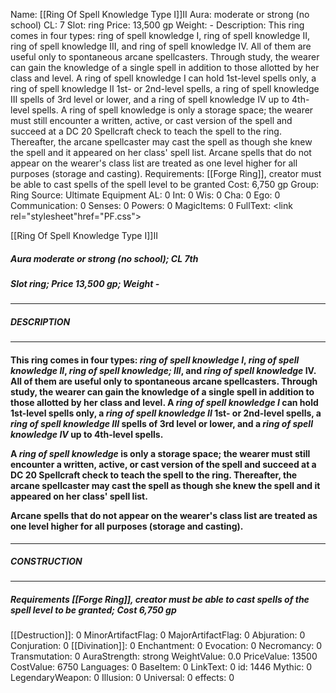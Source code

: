 Name: [[Ring Of Spell Knowledge Type I]]II
Aura: moderate or strong (no school)
CL: 7
Slot: ring
Price: 13,500 gp
Weight: -
Description: This ring comes in four types: ring of spell knowledge I, ring of spell knowledge II, ring of spell knowledge III, and ring of spell knowledge IV. All of them are useful only to spontaneous arcane spellcasters. Through study, the wearer can gain the knowledge of a single spell in addition to those allotted by her class and level. A ring of spell knowledge I can hold 1st-level spells only, a ring of spell knowledge II 1st- or 2nd-level spells, a ring of spell knowledge III spells of 3rd level or lower, and a ring of spell knowledge IV up to 4th-level spells. A ring of spell knowledge is only a storage space; the wearer must still encounter a written, active, or cast version of the spell and succeed at a DC 20 Spellcraft check to teach the spell to the ring. Thereafter, the arcane spellcaster may cast the spell as though she knew the spell and it appeared on her class' spell list. Arcane spells that do not appear on the wearer's class list are treated as one level higher for all purposes (storage and casting).
Requirements: [[Forge Ring]], creator must be able to cast spells of the spell level to be granted
Cost: 6,750 gp
Group: Ring
Source: Ultimate Equipment
AL: 0
Int: 0
Wis: 0
Cha: 0
Ego: 0
Communication: 0
Senses: 0
Powers: 0
MagicItems: 0
FullText: <link rel="stylesheet"href="PF.css"><div class="heading"><p class="alignleft">[[Ring Of Spell Knowledge Type I]]II</p><div style="clear: both;"></div></div><div><h5><b>Aura </b>moderate or strong (no school); <b>CL </b>7th</h5><h5><b>Slot </b>ring; <b>Price </b>13,500 gp; <b>Weight </b>-</h5></div><hr/><div><h5><b>DESCRIPTION</b></h5></div><hr/><div><h4><p>This ring comes in four types: <i>ring of spell knowledge I</i>, <i>ring of spell knowledge II</i>, <i>ring of spell knowledge; III</i>, and <i>ring of spell knowledge</i> IV</i>. All of them are useful only to spontaneous arcane spellcasters. Through study, the wearer can gain the knowledge of a single spell in addition to those allotted by her class and level. A <i>ring of spell knowledge I</i> can hold 1st-level spells only, a <i>ring of spell knowledge II</i> 1st- or 2nd-level spells, a <i>ring of spell knowledge III</i> spells of 3rd level or lower, and a <i>ring of spell knowledge IV</i> up to 4th-level spells. </p><p>A <i>ring of spell knowledge</i> is only a storage space; the wearer must still encounter a written, active, or cast version of the spell and succeed at a DC 20 Spellcraft check to teach the spell to the ring. Thereafter, the arcane spellcaster may cast the spell as though she knew the spell and it appeared on her class' spell list. </p><p>Arcane spells that do not appear on the wearer's class list are treated as one level higher for all purposes (storage and casting).</p></h4></div><hr/><div><h5><b>CONSTRUCTION</b></h5></div><hr/><div><h5><b>Requirements </b>[[Forge Ring]], creator must be able to cast spells of the spell level to be granted; <b>Cost </b>6,750 gp</h5></div>
[[Destruction]]: 0
MinorArtifactFlag: 0
MajorArtifactFlag: 0
Abjuration: 0
Conjuration: 0
[[Divination]]: 0
Enchantment: 0
Evocation: 0
Necromancy: 0
Transmutation: 0
AuraStrength: strong
WeightValue: 0.0
PriceValue: 13500
CostValue: 6750
Languages: 0
BaseItem: 0
LinkText: 0
id: 1446
Mythic: 0
LegendaryWeapon: 0
Illusion: 0
Universal: 0
effects: 0
